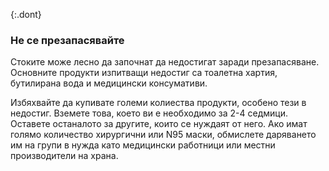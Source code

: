 {:.dont}

### Не се презапасявайте

Стоките може лесно да започнат да недостигат заради презапасяване. Основните продукти изпитващи недостиг са тоалетна хартия, бутилирана вода и медицински консумативи.

Избяхвайте да купивате големи колиества продукти, особено тези в недостиг. Вземете това, което ви е необходимо за 2-4 седмици. Оставете останалото за другите, които се нуждаят от него. Ако имат голямо количество хирургични или N95 маски, обмислете даряването им на групи в нужда като медицински работници или местни производители на храна.
